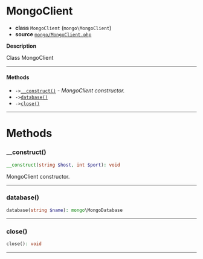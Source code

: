 # MongoClient

- **class** `MongoClient` (`mongo\MongoClient`)
- **source** [`mongo/MongoClient.php`](./src/main/resources/JPHP-INF/sdk/mongo/MongoClient.php)

**Description**

Class MongoClient

---

#### Methods

- `->`[`__construct()`](#method-__construct) - _MongoClient constructor._
- `->`[`database()`](#method-database)
- `->`[`close()`](#method-close)

---
# Methods

<a name="method-__construct"></a>

### __construct()
```php
__construct(string $host, int $port): void
```
MongoClient constructor.

---

<a name="method-database"></a>

### database()
```php
database(string $name): mongo\MongoDatabase
```

---

<a name="method-close"></a>

### close()
```php
close(): void
```

---
